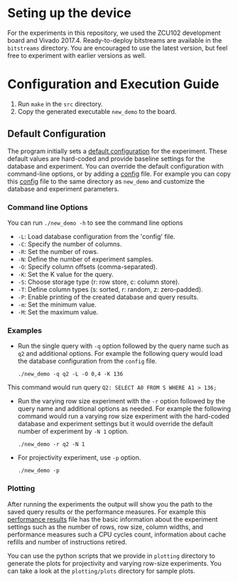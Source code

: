 # Seting up the device

For the experiments in this repository, we used the ZCU102 development board and Vivado 2017.4. Ready-to-deploy bitstreams are available in the `bitstreams` directory. You are encouraged to use the latest version, but feel free to experiment with earlier versions as well.

# Configuration and Execution Guide

1. Run `make` in the `src` directory.
2. Copy the generated executable `new_demo` to the board.

## Default Configuration

The program initially sets a [default configuration](utils/exp_config.c) for the experiment. These default values are hard-coded and provide baseline settings for the database and experiment. You can override the default configuration with command-line options, or by adding a [config](config) file. For example you can copy this [config](config) file to the same directory as `new_demo` and customize the database and experiment parameters.

### Command line Options

You can run `./new_demo -h` to see the command line options

- `-L`: Load database configuration from the 'config' file.
- `-C`: Specify the number of columns.
- `-R`: Set the number of rows.
- `-N`: Define the number of experiment samples.
- `-O`: Specify column offsets (comma-separated).
- `-K`: Set the K value for the query.
- `-S`: Choose storage type (r: row store, c: column store).
- `-T`: Define column types (s: sorted, r: random, z: zero-padded).
- `-P`: Enable printing of the created database and query results.
- `-m`: Set the minimum value.
- `-M`: Set the maximum value.

### Examples

- Run the single query with `-q` option followed by the query name such as `q2` and additional options. For example the following query would load the database configuration from the `config` file.

  ```./new_demo -q q2 -L -O 0,4 -K 136```

This command would run query `Q2: SELECT A0 FROM S WHERE A1 > 136;`

- Run the varying row size experiment with the `-r` option followed by the query name and additional options as needed. For example    the following command would run a varying row size experiment with the hard-coded database and experiment settings but it would override the default number of experiment by `-N 1` option.

  ```./new_demo -r q2 -N 1```

  
- For projectivity experiment, use `-p` option.

  ```./new_demo -p```


### Plotting

After running the experiments the output will show you the path to the saved query results or the performance measures. For example
this [performance results](plotting/data/row_size/PLT2_result_q1_col.csv) file has the basic information about the experiment settings such as the number of rows, row size, column widths, and performance measures such a CPU cycles count, information about cache refills and number of instructions retired.

You can use the python scripts that we provide in `plotting` directory to generate the plots for projectivity and varying row-size experiments. You can take a look at the `plotting/plots` directory for sample plots.